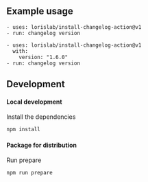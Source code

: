 ## Example usage

```
- uses: lorislab/install-changelog-action@v1
- run: changelog version
```

```
- uses: lorislab/install-changelog-action@v1
  with:
    version: "1.6.0"
- run: changelog version
```

## Development

#### Local development

Install the dependencies

```bash
npm install
```

#### Package for distribution

Run prepare

```bash
npm run prepare
```
